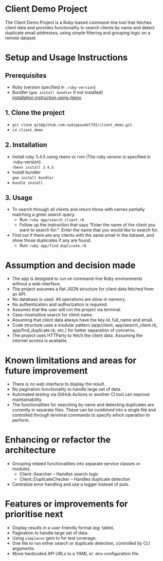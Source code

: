 # Client Demo Project
The Client Demo Project is a Ruby-based command-line tool that fetches client data and provides functionality to search clients by name and detect duplicate email addresses, using simple filtering and grouping logic on a remote dataset.

# Setup and Usage Instructions
## Prerequisites
- Ruby (version specified in `.ruby-version`)
- Bundler (`gem install bundler` if not installed)<br />
[installation instruction using rbenv](#2-installation)

## 1. Clone the project
- ```git clone git@github.com:sudippaudel793/client_demo.git```
- ```cd client_demo```

## 2. Installation
- Install ruby 3.4.5 using rbenv or rvm (The ruby version is specified in .ruby-version).<br /> ```rbenv install 3.4.5```
- Install bundler<br /> ```gem install bundler```
- ```bundle install```

## 3. Usage
- To search through all clients and return those with names partially matching a given search query.
  - Run: ```ruby app/search_client.rb```
  - Follow up the instruction that says "Enter the name of the client you want to search for:". Enter the name that you would like to search for.
- Find out if there are any clients with the same email in the dataset, and show those duplicates if any are found.
  - Run: ```ruby app/find_duplicate.rb```

# Assumption and decision made
- The app is designed to run on command-line Ruby environments without a web interface.
- The project assumes a flat JSON structure for client data fetched from an API.
- No database is used. All operations are done in memory.
- No authentication and authorization is required.
- Assumes that the user will run the project via terminal.
- Case-insensitive search for client name.
- Assuming that client data always have the key id, full_name and email.
- Code structure uses a modular pattern (app/client, app/search_client.rb, app/find_duplicate.rb, etc.) for better separation of concerns.
- The project uses HTTParty to fetch the client data. Assuming the internet access is available.

# Known limitations and areas for future improvement
- There is no web interface to display the result.
- No pagination functionality to handle large set of data.
- Automated testing via GitHub Actions or another CI tool can improve maintainability.
- The functionalities for searching by name and detecting duplicates are currently in separate files. These can be combined into a single file and controlled through terminal commands to specify which operation to perform.

# Enhancing or refactor the architecture
- Grouping related functionalities into separate service classes or modules.
  - Client::Searcher – Handles search logic
  - Client::DuplicateChecker – Handles duplicate detection
- Centralize error handling and use a logger instead of puts.

# Features or improvements for prioritise next
- Display results in a user-friendly format (eg: table).
- Pagination to handle large set of data.
- Using ```simplecov``` gem to for test coverage.
- One file to run either search or duplicate detection, controlled by CLI arguments.
- Move hardcoded API URLs to a YAML or .env configuration file.

